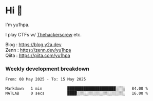 # Hi 👋

I'm yu1hpa.

I play CTFs w/ [Thehackerscrew](https://www.thehackerscrew.team/) etc.

Blog : https://blog.y2a.dev  
Zenn : https://zenn.dev/yu1hpa  
Qiita : https://qiita.com/yu1hpa  

### Weekly development breakdown

<!--START_SECTION:waka-->

```txt
From: 08 May 2025 - To: 15 May 2025

Markdown   1 min           █████████████████████░░░░   84.00 %
MATLAB     0 secs          ████░░░░░░░░░░░░░░░░░░░░░   16.00 %
```

<!--END_SECTION:waka-->

